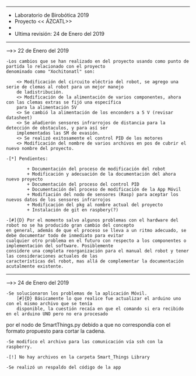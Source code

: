 *****************************************************
*	Laboratorio de Birobótica 2019
*	Proyecto << ÁZCATL>>
*
*	Ultima revisión: 24 de Enero del 2019
*****************************************************

-->> 22 de Enero del 2019

	-Los cambios que se han realizado en del proyecto usando como punto de partida lo relacionado con el proyecto 
	denominado como "Xochitonatl" son:

		<> Modificación del circuito eléctrio del robot, se agrego una serie de clemas al robot para un mejor manejo 
		de ladistribución.
		<> Modificación de la alimentación de varios componentes, ahora con las clemas extras se fijó una específica 
		para la alimentación 5V
		<> Se cambió la alimentación de los enconders a 5 V (revisar datasheet)
		<> Se añadierón sensores infrarrojos de distancia para la detección de obstaculos, y para así ser 
		implementadas las SM de evasión.
		<> Se realizó exitosamente el control PID de los motores
		<> Modificación del nombre de varios archivos en pos de cubrir el nuevo nombre del proyecto.

	-[*] Pendientes:

			+ Documentación del proceso de modificación del robot
			+ Modificación y adecuación de la documentación del ahora nuevo proyecto
			+ Documentación del proceso del control PID
			+ Documentación del proceso de modificación de la App Móvil
			+ Modifiación del nodo de sensores (Rasp) para aceptar los nuevos datos de los sensores infrarrojos
			+ Modificación del pkg al nombre actual del proyecto
			+ Instalación de git en raspbery(?)

	-[#]{D} Por el momento salvo algunos problemas con el hardware del robot no se ha producido gran cambio del concepto
	en general, además de que el proceso se lleva a un ritmo adecuado, se debe documentar todo de inmediato para evitar 
	cualquier otro problema en el futuro con respecto a los componentes o implementación del software. Posiblemente 
	considere una completa reorganización para el manual del robot y tener las consideraciones actuales de las 
	características del robot, mas allá de complementar la documentación acutalmente existente. 
___________________________________________________________________________________________________________________________________________________________________

-->> 24 de Enero del 2019

	-Se solucionaron los problemas de la aplicación Móvil.
		[#]{D} Básicamente lo que realice fue actualizar el arduino uno con el mismo archivo que se tenía 
		disponible, la cuestión recaía en que el comando si era recibido en el arduino UNO pero no era procesado 
por el nodo de SmartThings.py debido a que no correspondía con el formato propuesto para cortar la cadena.


	-Se modifico el archivo para las comunicación vía ssh con la raspberry.

	-[!] No hay archivos en la carpeta Smart_Things Library

	-Se realizó un respaldo del código de la app